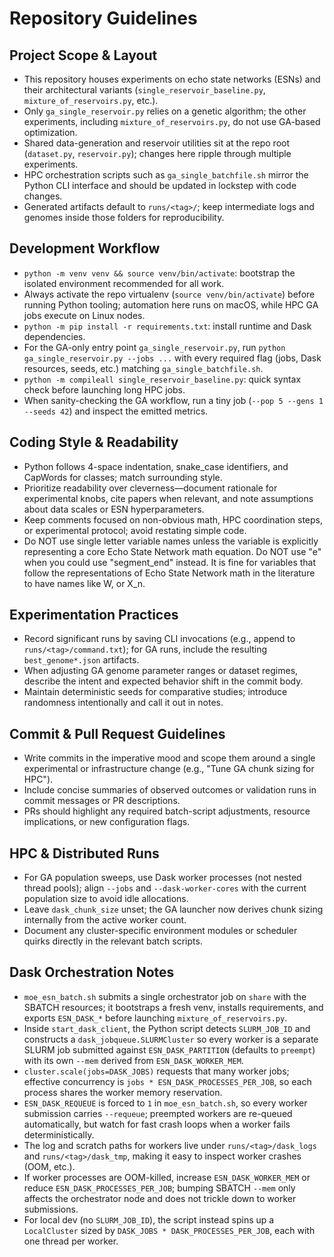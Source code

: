 # Repository Guidelines

## Project Scope & Layout
- This repository houses experiments on echo state networks (ESNs) and their architectural variants (`single_reservoir_baseline.py`, `mixture_of_reservoirs.py`, etc.).
- Only `ga_single_reservoir.py` relies on a genetic algorithm; the other experiments, including `mixture_of_reservoirs.py`, do not use GA-based optimization.
- Shared data-generation and reservoir utilities sit at the repo root (`dataset.py`, `reservoir.py`); changes here ripple through multiple experiments.
- HPC orchestration scripts such as `ga_single_batchfile.sh` mirror the Python CLI interface and should be updated in lockstep with code changes.
- Generated artifacts default to `runs/<tag>/`; keep intermediate logs and genomes inside those folders for reproducibility.

## Development Workflow
- `python -m venv venv && source venv/bin/activate`: bootstrap the isolated environment recommended for all work.
- Always activate the repo virtualenv (`source venv/bin/activate`) before running Python tooling; automation here runs on macOS, while HPC GA jobs execute on Linux nodes.
- `python -m pip install -r requirements.txt`: install runtime and Dask dependencies.
- For the GA-only entry point `ga_single_reservoir.py`, run `python ga_single_reservoir.py --jobs ...` with every required flag (jobs, Dask resources, seeds, etc.) matching `ga_single_batchfile.sh`.
- `python -m compileall single_reservoir_baseline.py`: quick syntax check before launching long HPC jobs.
- When sanity-checking the GA workflow, run a tiny job (`--pop 5 --gens 1 --seeds 42`) and inspect the emitted metrics.

## Coding Style & Readability
- Python follows 4-space indentation, snake_case identifiers, and CapWords for classes; match surrounding style.
- Prioritize readability over cleverness—document rationale for experimental knobs, cite papers when relevant, and note assumptions about data scales or ESN hyperparameters.
- Keep comments focused on non-obvious math, HPC coordination steps, or experimental protocol; avoid restating simple code.
- Do NOT use single letter variable names unless the variable is explicitly representing a core Echo State Network math equation. Do NOT use "e" when you
could use "segment_end" instead. It is fine for variables that follow the representations of Echo State Network math in the literature to have names like W, or X_n. 

## Experimentation Practices
- Record significant runs by saving CLI invocations (e.g., append to `runs/<tag>/command.txt`); for GA runs, include the resulting `best_genome*.json` artifacts.
- When adjusting GA genome parameter ranges or dataset regimes, describe the intent and expected behavior shift in the commit body.
- Maintain deterministic seeds for comparative studies; introduce randomness intentionally and call it out in notes.

## Commit & Pull Request Guidelines
- Write commits in the imperative mood and scope them around a single experimental or infrastructure change (e.g., "Tune GA chunk sizing for HPC").
- Include concise summaries of observed outcomes or validation runs in commit messages or PR descriptions.
- PRs should highlight any required batch-script adjustments, resource implications, or new configuration flags.

## HPC & Distributed Runs
- For GA population sweeps, use Dask worker processes (not nested thread pools); align `--jobs` and `--dask-worker-cores` with the current population size to avoid idle allocations.
- Leave `dask_chunk_size` unset; the GA launcher now derives chunk sizing internally from the active worker count.
- Document any cluster-specific environment modules or scheduler quirks directly in the relevant batch scripts.

## Dask Orchestration Notes
- `moe_esn_batch.sh` submits a single orchestrator job on `share` with the SBATCH resources; it bootstraps a fresh venv, installs requirements, and exports `ESN_DASK_*` before launching `mixture_of_reservoirs.py`.
- Inside `start_dask_client`, the Python script detects `SLURM_JOB_ID` and constructs a `dask_jobqueue.SLURMCluster` so every worker is a separate SLURM job submitted against `ESN_DASK_PARTITION` (defaults to `preempt`) with its own `--mem` derived from `ESN_DASK_WORKER_MEM`.
- `cluster.scale(jobs=DASK_JOBS)` requests that many worker jobs; effective concurrency is `jobs * ESN_DASK_PROCESSES_PER_JOB`, so each process shares the worker memory reservation.
- `ESN_DASK_REQUEUE` is forced to `1` in `moe_esn_batch.sh`, so every worker submission carries `--requeue`; preempted workers are re-queued automatically, but watch for fast crash loops when a worker fails deterministically.
- The log and scratch paths for workers live under `runs/<tag>/dask_logs` and `runs/<tag>/dask_tmp`, making it easy to inspect worker crashes (OOM, etc.).
- If worker processes are OOM-killed, increase `ESN_DASK_WORKER_MEM` or reduce `ESN_DASK_PROCESSES_PER_JOB`; bumping SBATCH `--mem` only affects the orchestrator node and does not trickle down to worker submissions.
- For local dev (no `SLURM_JOB_ID`), the script instead spins up a `LocalCluster` sized by `DASK_JOBS * DASK_PROCESSES_PER_JOB`, each with one thread per worker.

